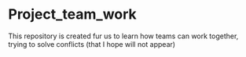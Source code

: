# Project_team_work
This repository is created fur us to learn how teams can work together, trying to solve conflicts (that I hope will not appear)  
